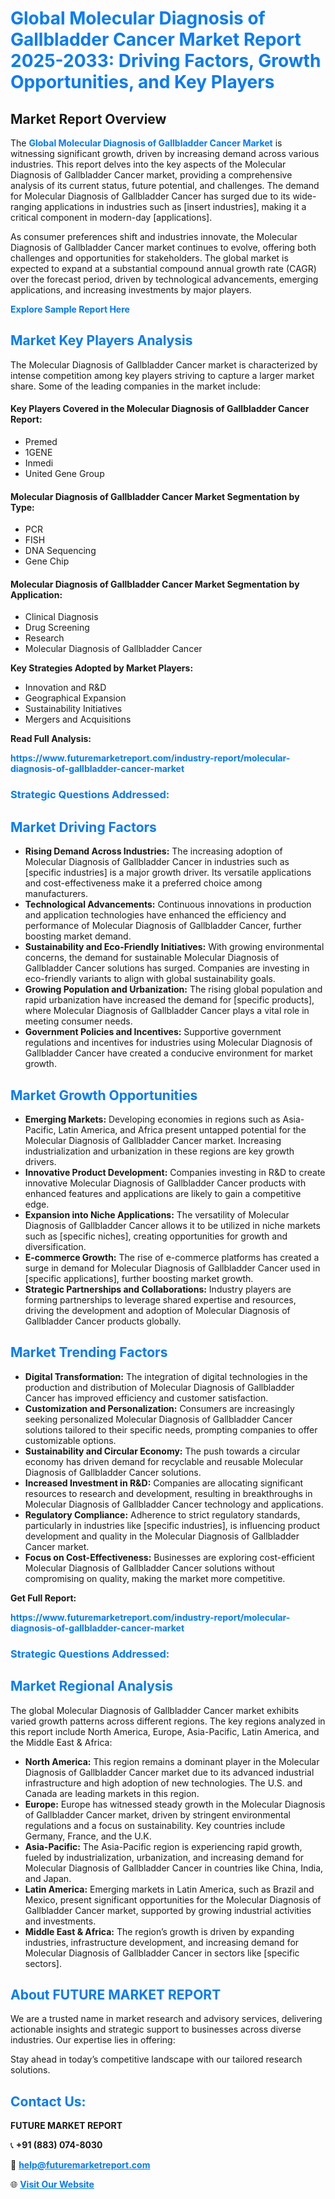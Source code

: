 <h1 style="color: #007BFF;">Global Molecular Diagnosis of Gallbladder Cancer Market Report 2025-2033: Driving Factors, Growth Opportunities, and Key Players</h1>

<section id="overview">
<h2>Market Report Overview</h2>
<p>The <a href="https://www.futuremarketreport.com/industry-report/molecular-diagnosis-of-gallbladder-cancer-market" style="color: #007BFF; text-decoration: none;"><strong>Global Molecular Diagnosis of Gallbladder Cancer Market</strong></a> is witnessing significant growth, driven by increasing demand across various industries. This report delves into the key aspects of the Molecular Diagnosis of Gallbladder Cancer market, providing a comprehensive analysis of its current status, future potential, and challenges. The demand for Molecular Diagnosis of Gallbladder Cancer has surged due to its wide-ranging applications in industries such as [insert industries], making it a critical component in modern-day [applications].</p>
<p>As consumer preferences shift and industries innovate, the Molecular Diagnosis of Gallbladder Cancer market continues to evolve, offering both challenges and opportunities for stakeholders. The global market is expected to expand at a substantial compound annual growth rate (CAGR) over the forecast period, driven by technological advancements, emerging applications, and increasing investments by major players.</p>
</section>

<section id="overview">
<p><a href="https://www.futuremarketreport.com/request-sample/reportId=123183" style="color: #007BFF; text-decoration: none;"><strong>Explore Sample Report Here</strong></a></p>
</section>

<section id="key-players">
<h2 style="color: #007BFF;">Market Key Players Analysis</h2>
<p>The Molecular Diagnosis of Gallbladder Cancer market is characterized by intense competition among key players striving to capture a larger market share. Some of the leading companies in the market include:</p>
<h4>Key Players Covered in the Molecular Diagnosis of Gallbladder Cancer Report:</h4>
<ul><li>Premed</li><li>1GENE</li><li>Inmedi</li><li>United Gene Group</li></ul>
<h4>Molecular Diagnosis of Gallbladder Cancer Market Segmentation by Type:</h4>
<ul><li>PCR</li><li>FISH</li><li>DNA Sequencing</li><li>Gene Chip</li></ul>

<h4>Molecular Diagnosis of Gallbladder Cancer Market Segmentation by Application:</h4>
<ul><li>Clinical Diagnosis</li><li>Drug Screening</li><li>Research</li><li>Molecular Diagnosis of Gallbladder Cancer</li></ul>
<p><strong>Key Strategies Adopted by Market Players:</strong></p>
<ul>
<li>Innovation and R&D</li>
<li>Geographical Expansion</li>
<li>Sustainability Initiatives</li>
<li>Mergers and Acquisitions</li>
</ul>
</section>

<section>
<p><strong>Read Full Analysis: </strong></p><a href="https://www.futuremarketreport.com/industry-report/molecular-diagnosis-of-gallbladder-cancer-market" style="color: #007BFF; text-decoration: none;"><strong>https://www.futuremarketreport.com/industry-report/molecular-diagnosis-of-gallbladder-cancer-market</strong></a>
<h3 style="color: #007BFF;">Strategic Questions Addressed:</h3>
</section>

<section id="driving-factors">
<h2 style="color: #007BFF;">Market Driving Factors</h2>
<ul>
<li><strong>Rising Demand Across Industries:</strong> The increasing adoption of Molecular Diagnosis of Gallbladder Cancer in industries such as [specific industries] is a major growth driver. Its versatile applications and cost-effectiveness make it a preferred choice among manufacturers.</li>
<li><strong>Technological Advancements:</strong> Continuous innovations in production and application technologies have enhanced the efficiency and performance of Molecular Diagnosis of Gallbladder Cancer, further boosting market demand.</li>
<li><strong>Sustainability and Eco-Friendly Initiatives:</strong> With growing environmental concerns, the demand for sustainable Molecular Diagnosis of Gallbladder Cancer solutions has surged. Companies are investing in eco-friendly variants to align with global sustainability goals.</li>
<li><strong>Growing Population and Urbanization:</strong> The rising global population and rapid urbanization have increased the demand for [specific products], where Molecular Diagnosis of Gallbladder Cancer plays a vital role in meeting consumer needs.</li>
<li><strong>Government Policies and Incentives:</strong> Supportive government regulations and incentives for industries using Molecular Diagnosis of Gallbladder Cancer have created a conducive environment for market growth.</li>
</ul>
</section>

<section id="growth-opportunities">
<h2 style="color: #007BFF;">Market Growth Opportunities</h2>
<ul>
<li><strong>Emerging Markets:</strong> Developing economies in regions such as Asia-Pacific, Latin America, and Africa present untapped potential for the Molecular Diagnosis of Gallbladder Cancer market. Increasing industrialization and urbanization in these regions are key growth drivers.</li>
<li><strong>Innovative Product Development:</strong> Companies investing in R&D to create innovative Molecular Diagnosis of Gallbladder Cancer products with enhanced features and applications are likely to gain a competitive edge.</li>
<li><strong>Expansion into Niche Applications:</strong> The versatility of Molecular Diagnosis of Gallbladder Cancer allows it to be utilized in niche markets such as [specific niches], creating opportunities for growth and diversification.</li>
<li><strong>E-commerce Growth:</strong> The rise of e-commerce platforms has created a surge in demand for Molecular Diagnosis of Gallbladder Cancer used in [specific applications], further boosting market growth.</li>
<li><strong>Strategic Partnerships and Collaborations:</strong> Industry players are forming partnerships to leverage shared expertise and resources, driving the development and adoption of Molecular Diagnosis of Gallbladder Cancer products globally.</li>
</ul>
</section>

<section id="trending-factors">
<h2 style="color: #007BFF;">Market Trending Factors</h2>
<ul>
<li><strong>Digital Transformation:</strong> The integration of digital technologies in the production and distribution of Molecular Diagnosis of Gallbladder Cancer has improved efficiency and customer satisfaction.</li>
<li><strong>Customization and Personalization:</strong> Consumers are increasingly seeking personalized Molecular Diagnosis of Gallbladder Cancer solutions tailored to their specific needs, prompting companies to offer customizable options.</li>
<li><strong>Sustainability and Circular Economy:</strong> The push towards a circular economy has driven demand for recyclable and reusable Molecular Diagnosis of Gallbladder Cancer solutions.</li>
<li><strong>Increased Investment in R&D:</strong> Companies are allocating significant resources to research and development, resulting in breakthroughs in Molecular Diagnosis of Gallbladder Cancer technology and applications.</li>
<li><strong>Regulatory Compliance:</strong> Adherence to strict regulatory standards, particularly in industries like [specific industries], is influencing product development and quality in the Molecular Diagnosis of Gallbladder Cancer market.</li>
<li><strong>Focus on Cost-Effectiveness:</strong> Businesses are exploring cost-efficient Molecular Diagnosis of Gallbladder Cancer solutions without compromising on quality, making the market more competitive.</li>
</ul>
</section>

<section>
<p><strong>Get Full Report: </strong></p><a href="https://www.futuremarketreport.com/industry-report/molecular-diagnosis-of-gallbladder-cancer-market" style="color: #007BFF; text-decoration: none;"><strong>https://www.futuremarketreport.com/industry-report/molecular-diagnosis-of-gallbladder-cancer-market</strong></a>
<h3 style="color: #007BFF;">Strategic Questions Addressed:</h3>
</section>


<section id="regional-analysis">
<h2 style="color: #007BFF;">Market Regional Analysis</h2>
<p>The global Molecular Diagnosis of Gallbladder Cancer market exhibits varied growth patterns across different regions. The key regions analyzed in this report include North America, Europe, Asia-Pacific, Latin America, and the Middle East & Africa:</p>
<ul>
<li><strong>North America:</strong> This region remains a dominant player in the Molecular Diagnosis of Gallbladder Cancer market due to its advanced industrial infrastructure and high adoption of new technologies. The U.S. and Canada are leading markets in this region.</li>
<li><strong>Europe:</strong> Europe has witnessed steady growth in the Molecular Diagnosis of Gallbladder Cancer market, driven by stringent environmental regulations and a focus on sustainability. Key countries include Germany, France, and the U.K.</li>
<li><strong>Asia-Pacific:</strong> The Asia-Pacific region is experiencing rapid growth, fueled by industrialization, urbanization, and increasing demand for Molecular Diagnosis of Gallbladder Cancer in countries like China, India, and Japan.</li>
<li><strong>Latin America:</strong> Emerging markets in Latin America, such as Brazil and Mexico, present significant opportunities for the Molecular Diagnosis of Gallbladder Cancer market, supported by growing industrial activities and investments.</li>
<li><strong>Middle East & Africa:</strong> The region’s growth is driven by expanding industries, infrastructure development, and increasing demand for Molecular Diagnosis of Gallbladder Cancer in sectors like [specific sectors].</li>
</ul>
</section>

<footer>
<h2 style="color: #007BFF;">About FUTURE MARKET REPORT</h2>
<p>We are a trusted name in market research and advisory services, delivering actionable insights and strategic support to businesses across diverse industries. Our expertise lies in offering:</p>

<p>Stay ahead in today’s competitive landscape with our tailored research solutions.</p>

<h2 style="color: #007BFF;">Contact Us:</h2>
<p><strong>FUTURE MARKET REPORT</strong></p>
<p>📞 <strong>+91 (883) 074-8030</strong></p>
<p>📧 <strong><a href="mailto:help@futuremarketreport.com" style="color: #007BFF;">help@futuremarketreport.com</a></strong></p>
<p>🌐 <strong><a href="https://www.futuremarketreport.com/" style="color: #007BFF;">Visit Our Website</a></strong></p>
</footer>
